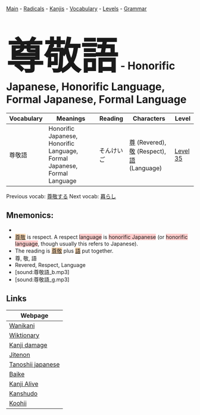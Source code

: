 <style> bigfont {font-size: 100px}</style>
[Main](../README.md) -
[Radicals](../radicals.md) -
[Kanjis](../kanjis.md) -
[Vocabulary](../vocabulary.md) -
[Levels](../levels.md) -
[Grammar](../grammar.md)
# <bigfont> 尊敬語</bigfont> - Honorific Japanese, Honorific Language, Formal Japanese, Formal Language 

| Vocabulary | Meanings | Reading | Characters | Level |
| --- | --- | --- | --- | --- |
| 尊敬語 | Honorific Japanese, Honorific Language, Formal Japanese, Formal Language | そんけいご |  [尊](../kanjis/尊.md) (Revered), [敬](../kanjis/敬.md) (Respect), [語](../kanjis/語.md) (Language) | [Level 35](../levels/wk_level35.md) |

Previous vocab: [尊敬する](尊敬する.md) Next vocab: [暮らし](暮らし.md) 

## Mnemonics:

* 
* <span style="background-color:#fed8b1"> [尊敬](https://jisho.org/search/尊敬)</span> is respect. A respect <span style="background-color:#ffcccb"> language</span> is <span style="background-color:#ffcccb"> honorific Japanese</span> (or <span style="background-color:#ffcccb"> honorific language</span>, though usually this refers to Japanese).
* The reading is <span style="background-color:#fed8b1"> [尊敬](https://jisho.org/search/尊敬)</span> plus <span style="background-color:#fed8b1"> [語](https://jisho.org/search/語)</span> put together.
* 尊, 敬, 語
* Revered, Respect, Language
* [sound:尊敬語_b.mp3]
* [sound:尊敬語_g.mp3]


## Links 

| Webpage |
| --- |
| [Wanikani          ](https://www.wanikani.com/kanji/尊敬語) |
| [Wiktionary        ](https://en.wiktionary.org/wiki/尊敬語) |
| [Kanji damage      ](http://www.kanjidamage.com/kanji/search?utf8=✓&q=尊敬語) |
| [Jitenon           ](https://jitenon.com/kanji/尊敬語) |
| [Tanoshii japanese ](https://www.tanoshiijapanese.com/dictionary/kanji.cfm?k=尊敬語) |
| [Baike             ](https://baike.baidu.com/item/尊敬語) |
| [Kanji Alive       ](https://app.kanjialive.com/尊敬語) |
| [Kanshudo          ](https://www.kanshudo.com/searchmn?q=尊敬語) |
| [Koohii            ](https://kanji.koohii.com/study/kanji/尊敬語) |
